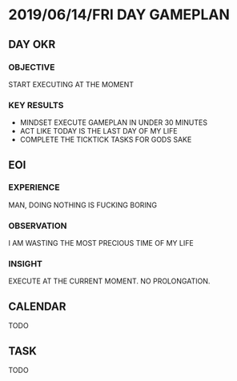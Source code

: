 # 2019/06/14/FRI DAY GAMEPLAN

## DAY OKR

### OBJECTIVE

START EXECUTING AT THE MOMENT

### KEY RESULTS

- MINDSET EXECUTE GAMEPLAN IN UNDER 30 MINUTES
- ACT LIKE TODAY IS THE LAST DAY OF MY LIFE
- COMPLETE THE TICKTICK TASKS FOR GODS SAKE

## EOI

### EXPERIENCE

MAN, DOING NOTHING IS FUCKING BORING

### OBSERVATION

I AM WASTING THE MOST PRECIOUS TIME OF MY LIFE

### INSIGHT

EXECUTE AT THE CURRENT MOMENT.
NO PROLONGATION.

## CALENDAR

TODO

## TASK

TODO
